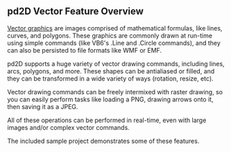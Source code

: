 ## pd2D Vector Feature Overview

[Vector graphics](https://en.wikipedia.org/wiki/Vector_graphics) are images comprised of mathematical formulas, like lines, curves, and polygons.  These graphics are commonly drawn at run-time using simple commands (like VB6's .Line and .Circle commands), and they can also be persisted to file formats like WMF or EMF.

pd2D supports a huge variety of vector drawing commands, including lines, arcs, polygons, and more.  These shapes can be antialiased or filled, and they can be transformed in a wide variety of ways (rotation, resize, etc).

Vector drawing commands can be freely intermixed with raster drawing, so you can easily perform tasks like loading a PNG, drawing arrows onto it, then saving it as a JPEG.

All of these operations can be performed in real-time, even with large images and/or complex vector commands.

The included sample project demonstrates some of these features.